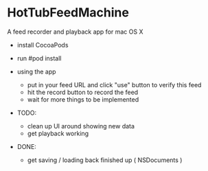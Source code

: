 HotTubFeedMachine
=================

A feed recorder and playback app for mac OS X

- install CocoaPods
- run #pod install

- using the app
  - put in your feed URL and click "use" button to verify this feed
  - hit the record button to record the feed
  - wait for more things to be implemented
  
- TODO:
  - clean up UI around showing new data
  - get playback working
  
- DONE:
  - get saving / loading back finished up ( NSDocuments ) 
  
  
